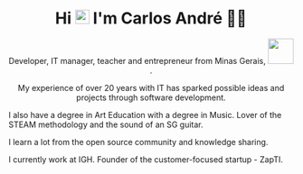 <h1 align='center'>
Hi <img src="https://media.giphy.com/media/hvRJCLFzcasrR4ia7z/giphy.gif" width="25px"> I'm Carlos André 👨‍💻
</h1>

<p align='center'>
Developer, IT manager, teacher and entrepreneur from Minas Gerais, <img src="https://acegif.com/wp-content/gif/brazilian-flag-7.gif" width="45px">.
</p>

<p align='center'>
My experience of over 20 years with IT has sparked possible ideas and projects through software development.

I also have a degree in Art Education with a degree in Music.
Lover of the STEAM methodology and the sound of an SG guitar.

I learn a lot from the open source community and knowledge sharing.

I currently work at IGH.
Founder of the customer-focused startup - ZapTI.
</p>


